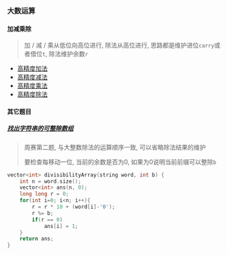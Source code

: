 ### 大数运算

#### 加减乘除
> 加 / 减 / 乘从低位向高位进行, 除法从高位进行, 思路都是维护进位`carry`或者借位`t`, 除法维护余数`r`

- [高精度加法](/acwing/Section%201/4_%E9%AB%98%E7%B2%BE%E5%BA%A6%E5%8A%A0%E6%B3%95.cpp)
- [高精度减法](/acwing/Section%201/4_%E9%AB%98%E7%B2%BE%E5%BA%A6%E5%87%8F%E6%B3%95.cpp)
- [高精度乘法](/acwing/Section%201/4_%E9%AB%98%E7%B2%BE%E5%BA%A6%E4%B9%98%E6%B3%95.cpp)
- [高精度除法](/acwing/Section%201/4_%E9%AB%98%E7%B2%BE%E5%BA%A6%E9%99%A4%E6%B3%95.cpp)


#### 其它题目

##### [找出字符串的可整除数组](https://leetcode.cn/problems/find-the-divisibility-array-of-a-string/)
> 周赛第二题, 与大整数除法的运算顺序一致, 可以省略除法结果的维护
> 
> 要检查每移动一位, 当前的余数是否为0, 如果为0说明当前前缀可以整除`b`

```CPP
vector<int> divisibilityArray(string word, int b) {
    int n = word.size();
    vector<int> ans(n, 0);
    long long r = 0;
    for(int i=0; i<n; i++){
        r = r * 10 + (word[i]-'0');
        r %= b;
        if(r == 0)
            ans[i] = 1;
    }
    return ans;
}
```
